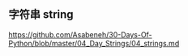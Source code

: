 ## 字符串 string

https://github.com/Asabeneh/30-Days-Of-Python/blob/master/04_Day_Strings/04_strings.md